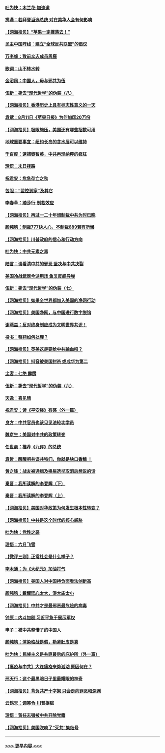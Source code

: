 #### [吐为快：木兰花‧加速道](../pages/nsc993/n12327366.md?t=08131751) 
#### [拂潇：若拜登当选总统 对在美华人会有何影响](../pages/nsc993/n12295996.md?t=08131751) 
#### [【网海拾贝】“苹果一定撑落去！”](../pages/nsc993/n12326784.md?t=08131751) 
#### [民主中国阵线：建立“全球反共联盟”的倡议](../pages/nsc993/n12324177.md?t=08131751) 
#### [万李缘：致前众志成员周庭](../pages/nsc993/n12324635.md?t=08131751) 
#### [歌词：山不转水转](../pages/nsc993/n12324599.md?t=08131751) 
#### [金浴凤：中国人，毋与邪共为伍](../pages/nsc993/n12324257.md?t=08131751) 
#### [伍新：撕去“现代哲学”的伪装（八）](../pages/nsc993/n12324188.md?t=08131751) 
#### [【网海拾贝】香港历史上具有标志性意义的一天](../pages/nsc993/n12324021.md?t=08131751) 
#### [袁斌：8月11日《苹果日报》为何加印20万份](../pages/nsc993/n12323955.md?t=08131751) 
#### [【网海拾贝】极限施压，美国还有哪些招数可用](../pages/nsc993/n12322512.md?t=08131751) 
#### [地球重要事宜：纽约长岛的含水层可以维持](../pages/nsc993/n12321844.md?t=08131751) 
#### [千百度：逮捕黎智英，中共再现纳粹的疯狂](../pages/nsc993/n12321777.md?t=08131751) 
#### [理悟：末日择路](../pages/nsc993/n12320812.md?t=08131751) 
#### [祝君安：危急存亡之秋](../pages/nsc993/n12320795.md?t=08131751) 
#### [苦胆：“监控到家”及其它](../pages/nsc993/n12320751.md?t=08131751) 
#### [李春草：踏莎行·制裁效应](../pages/nsc993/n12318290.md?t=08131751) 
#### [【网海拾贝】再过一二十年想制裁中共为时已晚](../pages/nsc993/n12318195.md?t=08131751) 
#### [颜纯钩：制裁777快人心，不制裁689若有所憾](../pages/nsc993/n12316912.md?t=08131751) 
#### [【网海拾贝】川普政府的信心和行动方向](../pages/nsc993/n12316673.md?t=08131751) 
#### [吐为快：中共元素之毒](../pages/nsc993/n12316547.md?t=08131751) 
#### [陆言：请看清中共的邪恶 坚决与中共决裂](../pages/nsc993/n12315784.md?t=08131751) 
#### [美国冷战武器今派用场 鱼叉反舰导弹](../pages/nsc993/n12316258.md?t=08131751) 
#### [伍新：撕去“现代哲学”的伪装（七）](../pages/nsc993/n12315846.md?t=08131751) 
#### [【网海拾贝】如果全世界都加入美国的净网行动](../pages/nsc993/n12315588.md?t=08131751) 
#### [【网海拾贝】美国净网，与中国进行数字脱钩](../pages/nsc993/n12312813.md?t=08131751) 
#### [谢燕益：反对终身制应成为文明世界共识！](../pages/nsc993/n12310465.md?t=08131751) 
#### [投书：蔡莉如何处理？](../pages/nsc993/n12310224.md?t=08131751) 
#### [【网海拾贝】英美这是要给中共输血吗？](../pages/nsc993/n12307646.md?t=08131751) 
#### [【网海拾贝】抖音被美国封杀 或成华为第二](../pages/nsc993/n12305277.md?t=08131751) 
#### [尘客：七绝 霹雳](../pages/nsc993/n12304053.md?t=08131751) 
#### [伍新：撕去“现代哲学”的伪装（六）](../pages/nsc993/n12303243.md?t=08131751) 
#### [天逸：喜见晴](../pages/nsc993/n12303226.md?t=08131751) 
#### [祝君安：读《平安经》有感（外一篇）](../pages/nsc993/n12303170.md?t=08131751) 
#### [良方：中共官员也该见见法轮功学员](../pages/nsc993/n12302985.md?t=08131751) 
#### [魏京生：美国对中共的政策转变](../pages/nsc993/n12302929.md?t=08131751) 
#### [任世豪：推荐《九评》的总统](../pages/nsc993/n12302838.md?t=08131751) 
#### [袁哲：醒醒吧共谍共特们，你就是块口香糖 ！](../pages/nsc993/n12302678.md?t=08131751) 
#### [黄之锋：战友被通缉及换届选举取消后想说的话](../pages/nsc993/n12302681.md?t=08131751) 
#### [秦晋：我所读解的李登辉（下）](../pages/nsc993/n12302171.md?t=08131751) 
#### [秦晋：我所读解的李登辉（上）](../pages/nsc993/n12301979.md?t=08131751) 
#### [【网海拾贝】美国对华政策为何发生根本性转变？](../pages/nsc993/n12302091.md?t=08131751) 
#### [【网海拾贝】中共是这个时代的核心威胁](../pages/nsc993/n12300541.md?t=08131751) 
#### [吐为快：党性之恶](../pages/nsc993/n12300263.md?t=08131751) 
#### [理悟：六月飞雪](../pages/nsc993/n12300243.md?t=08131751) 
#### [【微评三则】正常社会是什么样子？](../pages/nsc993/n12300228.md?t=08131751) 
#### [李木通：为《大纪元》加油打气](../pages/nsc993/n12280363.md?t=08131751) 
#### [【网海拾贝】美国人对中国持负面看法创新高](../pages/nsc993/n12298720.md?t=08131751) 
#### [颜纯钩：戴耀廷心太大，港大庙太小](../pages/nsc993/n12297682.md?t=08131751) 
#### [【网海拾贝】中共才是最邪恶最危险的病毒](../pages/nsc993/n12296470.md?t=08131751) 
#### [钟原：内斗加剧 习近平急于展示军权](../pages/nsc993/n12292544.md?t=08131751) 
#### [申子：被中共整懵了的中国人](../pages/nsc993/n12291389.md?t=08131751) 
#### [颜纯钩：渲染临战是假，勒紧肚皮是真](../pages/nsc993/n12290945.md?t=08131751) 
#### [吐为快：民族主义是共匪最后的庇护所（外一篇）](../pages/nsc993/n12290887.md?t=08131751) 
#### [【瘟疫与中共】大连瘟疫来势汹汹 原因何在？](../pages/nsc993/n12287474.md?t=08131751) 
#### [邢天行：这个最黑暗日子里最耀眼的神奇](../pages/nsc993/n12289882.md?t=08131751) 
#### [【网海拾贝】背负共产十字架 只会走向罪恶和深渊](../pages/nsc993/n12288290.md?t=08131751) 
#### [云鹤天：调笑令·川普捉贼](../pages/nsc993/n12285672.md?t=08131751) 
#### [理悟：贺任志强被中共开除党籍](../pages/nsc993/n12285597.md?t=08131751) 
#### [【网海拾贝】美国吹响了“灭共”集结号](../pages/nsc993/n12284522.md?t=08131751) 

----
#### [ >>> 更早内容 <<< ](../indexes/nsc993-earlier.md)
